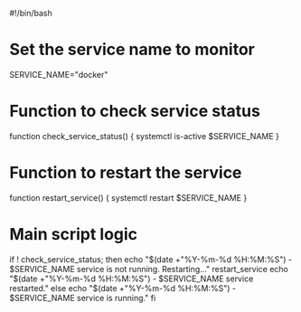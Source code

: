 #!/bin/bash

# Set the service name to monitor
SERVICE_NAME="docker"

# Function to check service status
function check_service_status() {
    systemctl is-active $SERVICE_NAME
}

# Function to restart the service
function restart_service() {
    systemctl restart $SERVICE_NAME
}

# Main script logic
if ! check_service_status; then
    echo "$(date +"%Y-%m-%d %H:%M:%S") - $SERVICE_NAME service is not running. Restarting..."
    restart_service
    echo "$(date +"%Y-%m-%d %H:%M:%S") - $SERVICE_NAME service restarted."
else
    echo "$(date +"%Y-%m-%d %H:%M:%S") - $SERVICE_NAME service is running."
fi
